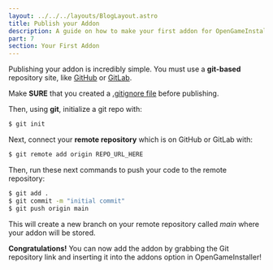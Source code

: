 ```yaml
---
layout: ../../../layouts/BlogLayout.astro
title: Publish your Addon
description: A guide on how to make your first addon for OpenGameInstaller.
part: 7
section: Your First Addon
---
```


Publishing your addon is incredibly simple. You must use a **git-based** repository site, like [GitHub](https://github.com) or [GitLab](https://gitlab.com).

Make **SURE** that you created a [.gitignore file](/docs/first-addon#Create%20a%20.gitignore%20file) before publishing.

Then, using **git**, initialize a git repo with:

```bash
$ git init
```

Next, connect your **remote repository** which is on GitHub or GitLab with:

```bash
$ git remote add origin REPO_URL_HERE
```

Then, run these next commands to push your code to the remote repository:

```bash
$ git add .
$ git commit -m "initial commit"
$ git push origin main
```

This will create a new branch on your remote repository called _main_ where your addon will be stored.

**Congratulations!** You can now add the addon by grabbing the Git repository link and inserting it into the addons option in OpenGameInstaller!
